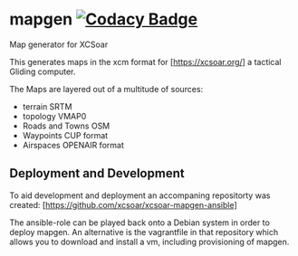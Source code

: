 
# mapgen [![Codacy Badge](https://app.codacy.com/project/badge/Grade/61ac47282af44f0f9897d80b0d229e2d)](https://www.codacy.com/gh/XCSoar/mapgen/dashboard?utm_source=github.com&amp;utm_medium=referral&amp;utm_content=XCSoar/mapgen&amp;utm_campaign=Badge_Grade)
Map generator for XCSoar

This generates maps in the xcm format for [https://xcsoar.org/] a tactical Gliding computer.

The Maps are layered out of a multitude of sources:
* terrain SRTM
* topology VMAP0
* Roads and Towns OSM
* Waypoints CUP format
* Airspaces OPENAIR format

## Deployment and Development
To aid development and deployment an accompaning repositorty was created:
[https://github.com/xcsoar/xcsoar-mapgen-ansible]

The ansible-role can be played back onto a Debian system in order to deploy mapgen. An alternative is the
vagrantfile in that repository which allows you to download and install a vm, including provisioning of mapgen. 
